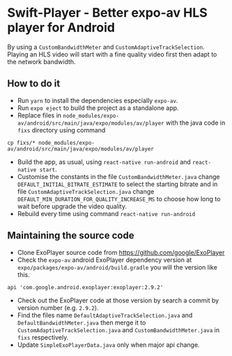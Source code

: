 # Swift-Player - Better expo-av HLS player for Android
By using a `CustomBandwidthMeter` and `CustomAdaptiveTrackSelection`. Playing an HLS video will start with a fine quality video first then adapt to the network bandwidth.

## How to do it

- Run `yarn` to install the dependencies especially `expo-av`.
- Run `expo eject` to build the project as a standalone app.
- Replace files in `node_modules/expo-av/android/src/main/java/expo/modules/av/player` with the java code in `fixs` directory using command
```shell
cp fixs/* node_modules/expo-av/android/src/main/java/expo/modules/av/player
```
- Build the app, as usual, using `react-native run-android` and `react-native start`.
- Customise the constants in the file
  `CustomBandwidthMeter.java` change `DEFAULT_INITIAL_BITRATE_ESTIMATE` to select the starting bitrate and in file `CustomAdaptiveTrackSelection.java` change `DEFAULT_MIN_DURATION_FOR_QUALITY_INCREASE_MS` to choose how long to wait before upgrade the video quality.
- Rebuild every time using command `react-native run-android`

## Maintaining the source code
- Clone ExoPlayer source code from https://github.com/google/ExoPlayer
- Check the `expo-av` android ExoPlayer dependency version at `expo/packages/expo-av/android/build.gradle` you will the version like this.
```
api 'com.google.android.exoplayer:exoplayer:2.9.2'
```
- Check out the ExoPlayer code at those version by search a commit by version number (e.g. `2.9.2`).
- Find the files name `DefaultAdaptiveTrackSelection.java` and `DefaultBandwidthMeter.java` then merge it to `CustomAdaptiveTrackSelection.java`
  and `CustomBandwidthMeter.java` in `fixs` respectively.
- Update `SimpleExoPlayerData.java` only when major api change.
